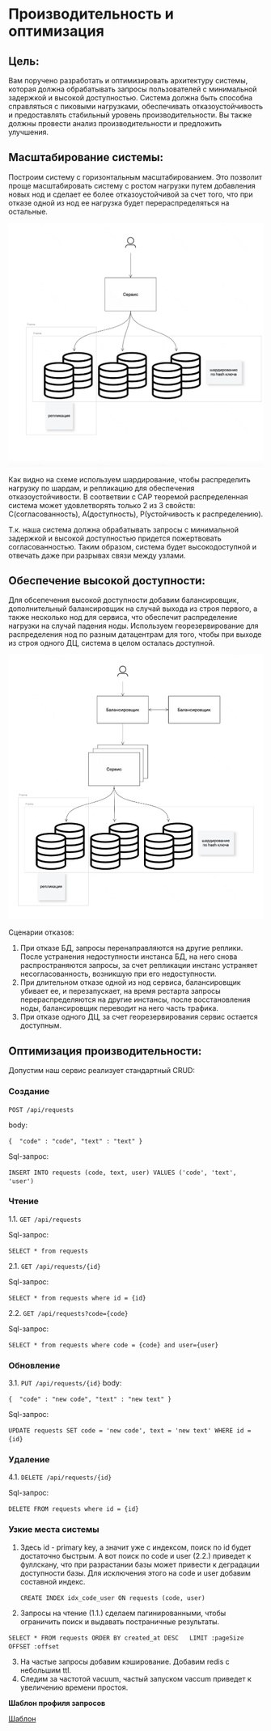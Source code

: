 # Производительность и оптимизация

## Цель:

Вам поручено разработать и оптимизировать архитектуру системы, которая должна обрабатывать запросы пользователей с 
минимальной задержкой и высокой доступностью. Система должна быть способна справляться с пиковыми нагрузками, 
обеспечивать отказоустойчивость и предоставлять стабильный уровень производительности. 
Вы также должны провести анализ производительности и предложить улучшения.

## Масштабирование системы:

Построим систему с горизонтальным масштабированием. Это позволит проще масштабировать систему с ростом нагрузки путем 
добавления новых нод и сделает ее более отказоустойчивой за счет того, что при отказе одной из нод ее нагрузка будет 
перераспределяться на остальные.


![img1.png](images/img1.png)


Как видно на схеме используем шардирование, чтобы распределить нагрузку по шардам, и репликацию для обеспечения 
отказоустойчивости.
В соответвии с CAP теоремой распределенная система может удовлетворять только 2 из 3 свойств: 
С(согласованность), A(доступность), P(устойчивость к распределению).

Т.к. наша система должна обрабатывать запросы с минимальной задержкой и высокой доступностью придется пожертвовать
согласованностью. Таким образом, система будет высокодоступной и отвечать даже при разрывах связи между узлами.

## Обеспечение высокой доступности:

Для обсепечения высокой доступности добавим балансировщик, дополнительный балансировщик на случай выхода из строя первого,
а также несколько нод для сервиса, что обеспечит распределение нагрузки на случай падения ноды. Используем георезервирование 
для распределения нод по разным датацентрам для того, чтобы при выходе из строя одного ДЦ, система в целом осталась доступной.


![img2.png](images/img2.png)

Сценарии отказов:
1. При отказе БД, запросы перенаправляются на другие реплики. После устранения недоступности инстанса БД, 
на него снова распространяются запросы, за счет репликации инстанс устраняет несогласованность, возникшую при его недоступности.
2. При длительном отказе одной из нод сервиса, балансировщик убивает ее, и перезапускает, на время рестарта запросы перераспределяются на другие инстансы, 
после восстановления ноды, балансировщик переводит на него часть трафика.
3. При отказе одного ДЦ, за счет георезервирования сервис остается доступным. 

## Оптимизация производительности:

Допустим наш сервис реализует стандартный CRUD:

### Создание
`POST /api/requests`

body:

`{ 
    "code" : "code",
    "text" : "text"
}`

Sql-запрос:

`INSERT INTO requests (code, text, user)
VALUES ('code', 'text', 'user')`

### Чтение 

1.1. `GET /api/requests`

Sql-запрос:

`SELECT * from requests`


2.1. `GET /api/requests/{id}`

Sql-запрос:

`SELECT * from requests where id = {id}`

2.2. `GET /api/requests?code={code}`

Sql-запрос:

`SELECT * from requests where code = {code} and user={user}`

### Обновление 
3.1. `PUT /api/requests/{id}`
body:

`{ 
    "code" : "new code",
    "text" : "new text"
}`

Sql-запрос:

`UPDATE requests SET code = 'new code', text = 'new text' WHERE id = {id}`

### Удаление 
4.1. `DELETE /api/requests/{id}`

Sql-запрос:

`DELETE FROM requests where id = {id}`

### Узкие места системы

1. Здесь id - primary key, а значит уже с индексом, поиск по id будет достаточно быстрым.
А вот поиск по code и user (2.2.) приведет к фуллскану, что при разрастании базы может привести к деградации доступности базы.
Для исключения этого на code и user добавим составной индекс.


   `CREATE INDEX idx_code_user ON requests (code, user)`


2. Запросы на чтение (1.1.) сделаем пагинированными, чтобы ограничить поиск и выдавать постраничные результаты.
   

`SELECT * FROM requests
   ORDER BY created_at DESC  
   LIMIT :pageSize OFFSET :offset`

3. На частые запросы добавим кэширование. Добавим redis c небольшим ttl.
4. Следим за частотой vacuum, частый запуском vaccum приведет к увеличению времени простоя.

**Шаблон профиля запросов**

[Шаблон](files/profile_template.md)











